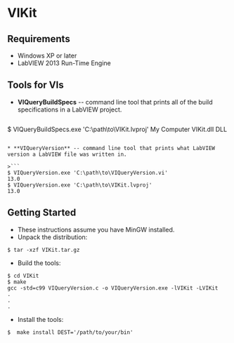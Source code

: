 VIKit
=====

Requirements
------------

* Windows XP or later
* LabVIEW 2013 Run-Time Engine

Tools for VIs
-------------

* **VIQueryBuildSpecs** -- command line tool that prints all of the build specifications in a LabVIEW project.

>```
$ VIQueryBuildSpecs.exe 'C:\path\to\VIKit.lvproj'
My Computer     VIKit.dll       DLL
```

* **VIQueryVersion** -- command line tool that prints what LabVIEW version a LabVIEW file was written in.

>```
$ VIQueryVersion.exe 'C:\path\to\VIQueryVersion.vi'
13.0
$ VIQueryVersion.exe 'C:\path\to\VIKit.lvproj'
13.0
```

Getting Started
---------------

* These instructions assume you have MinGW installed.
* Unpack the distribution:
```
$ tar -xzf VIKit.tar.gz
```
* Build the tools:
```
$ cd VIKit
$ make
gcc -std=c99 VIQueryVersion.c -o VIQueryVersion.exe -lVIKit -LVIKit
.
.
.
```
* Install the tools:
```
$  make install DEST='/path/to/your/bin'
```

